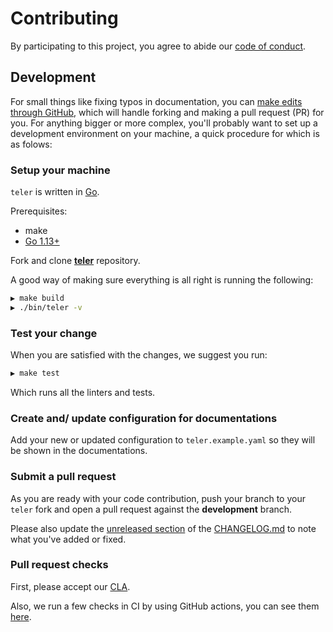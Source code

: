 # Contributing

By participating to this project, you agree to abide our [code of conduct](https://github.com/kitabisa/teler/blob/development/CODE_OF_CONDUCT.md).

## Development

For small things like fixing typos in documentation, you can [make edits through GitHub](https://help.github.com/articles/editing-files-in-another-user-s-repository/), which will handle forking and making a pull request (PR) for you. For anything bigger or more complex, you'll probably want to set up a development environment on your machine, a quick procedure for which is as folows:


### Setup your machine

`teler` is written in [Go](https://golang.org/).

Prerequisites:

- make
- [Go 1.13+](https://golang.org/doc/install)

Fork and clone **[teler](https://github.com/kitabisa/teler)** repository.

A good way of making sure everything is all right is running the following:

```bash
▶ make build
▶ ./bin/teler -v
```

### Test your change

When you are satisfied with the changes, we suggest you run:

```bash
▶ make test
```

Which runs all the linters and tests.

### Create and/ update configuration for documentations

Add your new or updated configuration to `teler.example.yaml` so they will be shown in the documentations.

### Submit a pull request

As you are ready with your code contribution, push your branch to your `teler` fork and open a pull request against the **development** branch.

Please also update the [unreleased section](https://github.com/kitabisa/teler/blob/development/CHANGELOG.md#unreleased-aka-github-master) of the [CHANGELOG.md](https://github.com/kitabisa/teler/blob/development/CHANGELOG.md) to note what you've added or fixed.

### Pull request checks

First, please accept our [CLA](https://github.com/kitabisa/teler/blob/development/CONTRIBUTION_LICENSE_AGREEMENT.md).

Also, we run a few checks in CI by using GitHub actions, you can see them [here](https://github.com/kitabisa/teler/tree/development/.github/workflows).